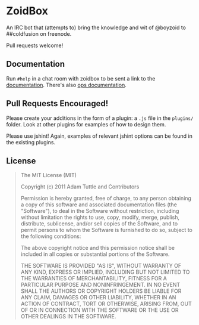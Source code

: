 # ZoidBox

An IRC bot that (attempts to) bring the knowledge and wit of @boyzoid to ##coldfusion on freenode.

Pull requests welcome!

## Documentation

Run `#help` in a chat room with zoidbox to be sent a link to the [documentation](https://github.com/atuttle/zoidbox/blob/master/help.md). There's also [ops documentation](https://github.com/atuttle/zoidbox/blob/master/opshelp.md).

## Pull Requests Encouraged!

Please create your additions in the form of a plugin: a `.js` file in the `plugins/` folder. Look at other plugins for examples of how to design them.

Please use jshint! Again, examples of relevant jshint options can be found in the existing plugins.

## License

>The MIT License (MIT)
>
>Copyright (c) 2011 Adam Tuttle and Contributors
>
>Permission is hereby granted, free of charge, to any person obtaining a copy of this software and associated documentation files (the "Software"), to deal in the Software without restriction, including without limitation the rights to use, copy, modify, merge, publish, distribute, sublicense, and/or sell copies of the Software, and to permit persons to whom the Software is furnished to do so, subject to the following conditions:
>
>The above copyright notice and this permission notice shall be included in all copies or substantial portions of the Software.
>
>THE SOFTWARE IS PROVIDED "AS IS", WITHOUT WARRANTY OF ANY KIND, EXPRESS OR IMPLIED, INCLUDING BUT NOT LIMITED TO THE WARRANTIES OF MERCHANTABILITY, FITNESS FOR A PARTICULAR PURPOSE AND NONINFRINGEMENT. IN NO EVENT SHALL THE AUTHORS OR COPYRIGHT HOLDERS BE LIABLE FOR ANY CLAIM, DAMAGES OR OTHER LIABILITY, WHETHER IN AN ACTION OF CONTRACT, TORT OR OTHERWISE, ARISING FROM, OUT OF OR IN CONNECTION WITH THE SOFTWARE OR THE USE OR OTHER DEALINGS IN THE SOFTWARE.
